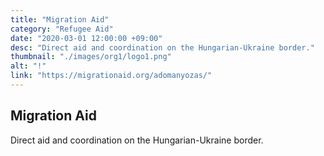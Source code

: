```yaml
---
title: "Migration Aid"
category: "Refugee Aid"
date: "2020-03-01 12:00:00 +09:00"
desc: "Direct aid and coordination on the Hungarian-Ukraine border."
thumbnail: "./images/org1/logo1.png"
alt: "!"
link: "https://migrationaid.org/adomanyozas/"
---
```


## Migration Aid
Direct aid and coordination on the Hungarian-Ukraine border.